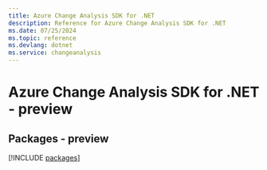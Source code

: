```yaml
---
title: Azure Change Analysis SDK for .NET
description: Reference for Azure Change Analysis SDK for .NET
ms.date: 07/25/2024
ms.topic: reference
ms.devlang: dotnet
ms.service: changeanalysis
---
```

# Azure Change Analysis SDK for .NET - preview
## Packages - preview
[!INCLUDE [packages](change-analysis-index.md)]